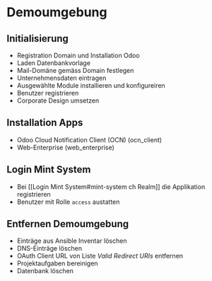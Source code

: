 # Demoumgebung
## Initialisierung
* Registration Domain und Installation Odoo
* Laden Datenbankvorlage
* Mail-Domäne gemäss Domain festlegen
* Unternehmensdaten eintragen
* Ausgewählte Module installieren und konfigureiren
* Benutzer registrieren
* Corporate Design umsetzen

## Installation Apps
* Odoo Cloud Notification Client (OCN) (ocn_client)
* Web-Enterprise (web_enterprise)

## Login Mint System

* Bei [[Login Mint System#mint-system ch Realm]] die Applikation registrieren
* Benutzer mit Rolle `access` austatten

## Entfernen Demoumgebung

* Einträge aus Ansible Inventar löschen
* DNS-Einträge löschen
* OAuth Client URL von Liste *Valid Redirect URIs* entfernen
* Projektaufgaben bereinigen
* Datenbank löschen